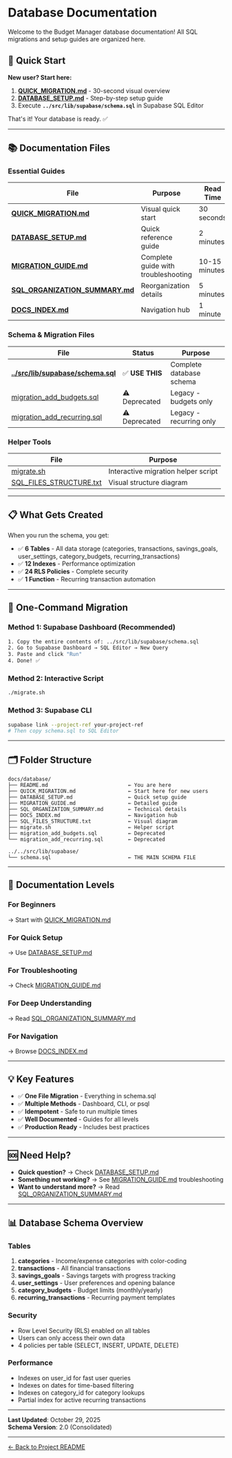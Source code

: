 # Database Documentation

Welcome to the Budget Manager database documentation! All SQL migrations and setup guides are organized here.

## 🚀 Quick Start

**New user? Start here:**

1. **[QUICK_MIGRATION.md](./QUICK_MIGRATION.md)** - 30-second visual overview
2. **[DATABASE_SETUP.md](./DATABASE_SETUP.md)** - Step-by-step setup guide
3. Execute **`../src/lib/supabase/schema.sql`** in Supabase SQL Editor

That's it! Your database is ready. ✅

---

## 📚 Documentation Files

### Essential Guides

| File | Purpose | Read Time |
|------|---------|-----------|
| **[QUICK_MIGRATION.md](./QUICK_MIGRATION.md)** | Visual quick start | 30 seconds |
| **[DATABASE_SETUP.md](./DATABASE_SETUP.md)** | Quick reference guide | 2 minutes |
| **[MIGRATION_GUIDE.md](./MIGRATION_GUIDE.md)** | Complete guide with troubleshooting | 10-15 minutes |
| **[SQL_ORGANIZATION_SUMMARY.md](./SQL_ORGANIZATION_SUMMARY.md)** | Reorganization details | 5 minutes |
| **[DOCS_INDEX.md](./DOCS_INDEX.md)** | Navigation hub | 1 minute |

### Schema & Migration Files

| File | Status | Purpose |
|------|--------|---------|
| **[../src/lib/supabase/schema.sql](../../src/lib/supabase/schema.sql)** | ✅ **USE THIS** | Complete database schema |
| [migration_add_budgets.sql](./migration_add_budgets.sql) | ⚠️ Deprecated | Legacy - budgets only |
| [migration_add_recurring.sql](./migration_add_recurring.sql) | ⚠️ Deprecated | Legacy - recurring only |

### Helper Tools

| File | Purpose |
|------|---------|
| [migrate.sh](./migrate.sh) | Interactive migration helper script |
| [SQL_FILES_STRUCTURE.txt](./SQL_FILES_STRUCTURE.txt) | Visual structure diagram |

---

## 📋 What Gets Created

When you run the schema, you get:

- ✅ **6 Tables** - All data storage (categories, transactions, savings_goals, user_settings, category_budgets, recurring_transactions)
- ✅ **12 Indexes** - Performance optimization
- ✅ **24 RLS Policies** - Complete security
- ✅ **1 Function** - Recurring transaction automation

---

## 🎯 One-Command Migration

### Method 1: Supabase Dashboard (Recommended)

```bash
1. Copy the entire contents of: ../src/lib/supabase/schema.sql
2. Go to Supabase Dashboard → SQL Editor → New Query
3. Paste and click "Run"
4. Done! ✅
```

### Method 2: Interactive Script

```bash
./migrate.sh
```

### Method 3: Supabase CLI

```bash
supabase link --project-ref your-project-ref
# Then copy schema.sql to SQL Editor
```

---

## 🗂️ Folder Structure

```
docs/database/
├── README.md                          ← You are here
├── QUICK_MIGRATION.md                 ← Start here for new users
├── DATABASE_SETUP.md                  ← Quick setup guide
├── MIGRATION_GUIDE.md                 ← Detailed guide
├── SQL_ORGANIZATION_SUMMARY.md        ← Technical details
├── DOCS_INDEX.md                      ← Navigation hub
├── SQL_FILES_STRUCTURE.txt            ← Visual diagram
├── migrate.sh                         ← Helper script
├── migration_add_budgets.sql          ← Deprecated
└── migration_add_recurring.sql        ← Deprecated

../../src/lib/supabase/
└── schema.sql                         ← THE MAIN SCHEMA FILE
```

---

## 📖 Documentation Levels

### For Beginners

→ Start with [QUICK_MIGRATION.md](./QUICK_MIGRATION.md)

### For Quick Setup

→ Use [DATABASE_SETUP.md](./DATABASE_SETUP.md)

### For Troubleshooting

→ Check [MIGRATION_GUIDE.md](./MIGRATION_GUIDE.md)

### For Deep Understanding

→ Read [SQL_ORGANIZATION_SUMMARY.md](./SQL_ORGANIZATION_SUMMARY.md)

### For Navigation

→ Browse [DOCS_INDEX.md](./DOCS_INDEX.md)

---

## 💡 Key Features

- ✅ **One File Migration** - Everything in schema.sql
- ✅ **Multiple Methods** - Dashboard, CLI, or psql
- ✅ **Idempotent** - Safe to run multiple times
- ✅ **Well Documented** - Guides for all levels
- ✅ **Production Ready** - Includes best practices

---

## 🆘 Need Help?

- **Quick question?** → Check [DATABASE_SETUP.md](./DATABASE_SETUP.md)
- **Something not working?** → See [MIGRATION_GUIDE.md](./MIGRATION_GUIDE.md) troubleshooting
- **Want to understand more?** → Read [SQL_ORGANIZATION_SUMMARY.md](./SQL_ORGANIZATION_SUMMARY.md)

---

## 📊 Database Schema Overview

### Tables

1. **categories** - Income/expense categories with color-coding
2. **transactions** - All financial transactions
3. **savings_goals** - Savings targets with progress tracking
4. **user_settings** - User preferences and opening balance
5. **category_budgets** - Budget limits (monthly/yearly)
6. **recurring_transactions** - Recurring payment templates

### Security

- Row Level Security (RLS) enabled on all tables
- Users can only access their own data
- 4 policies per table (SELECT, INSERT, UPDATE, DELETE)

### Performance

- Indexes on user_id for fast user queries
- Indexes on dates for time-based filtering
- Indexes on category_id for category lookups
- Partial index for active recurring transactions

---

**Last Updated**: October 29, 2025  
**Schema Version**: 2.0 (Consolidated)

---

[← Back to Project README](../../README.md)
